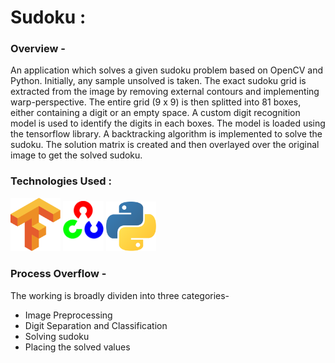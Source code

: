 # Sudoku :

### Overview -
An application which solves a given sudoku problem based on OpenCV and Python. Initially, any sample unsolved is taken. The exact sudoku grid is extracted from the image by removing external contours and implementing warp-perspective. The entire grid (9 x 9) is then splitted into 81 boxes, either containing a digit or an empty space. A custom digit recognition model is used to identify the digits in each boxes. The model is loaded using the tensorflow library. A backtracking algorithm is implemented to solve the sudoku. The solution matrix is created and then overlayed over the original image to get the solved sudoku. 

### Technologies Used :
<img src="Resources/Tf.png" width="80"> <img src="Resources/open.png" width="65">  <img src="Resources/pyth.png" width="80">


### Process Overflow -
The working is broadly dividen into three categories-

- Image Preprocessing
- Digit Separation and Classification 
- Solving sudoku
- Placing the solved values

